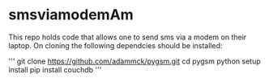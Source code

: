 # smsviamodemAm
This repo holds code that allows one to send sms via a modem on their laptop. On cloning the following dependcies should be installed:

'''
git clone https://github.com/adammck/pygsm.git
cd pygsm
python setup install
pip install couchdb
'''

